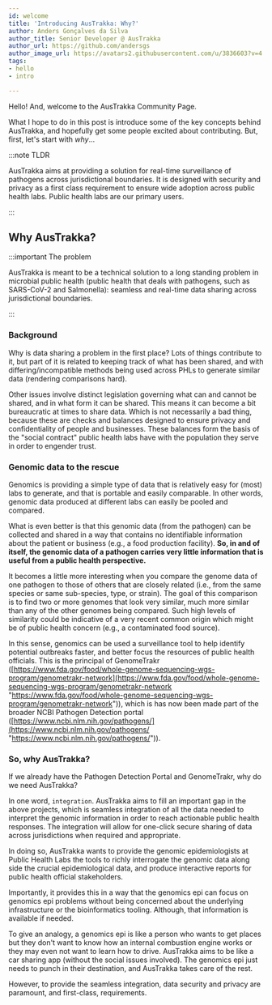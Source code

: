 ```yaml
---
id: welcome
title: 'Introducing AusTrakka: Why?'
author: Anders Gonçalves da Silva
author_title: Senior Developer @ AusTrakka
author_url: https://github.com/andersgs
author_image_url: https://avatars2.githubusercontent.com/u/3836603?v=4
tags:
- hello
- intro

---
```

Hello! And, welcome to the AusTrakka Community Page.

What I hope to do in this post is introduce some of the key concepts behind AusTrakka, and hopefully get some people excited about contributing. But, first, let's start with _why_...

:::note TLDR

AusTrakka aims at providing a solution for real-time surveillance of pathogens across jurisdictional boundaries. It is designed with security and privacy as a first class requirement to ensure wide adoption across public health labs. Public health labs are our primary users.

:::

## Why AusTrakka?

:::important The problem

AusTrakka is meant to be a technical solution to a long standing problem in microbial public health (public health that deals with pathogens, such as SARS-CoV-2 and Salmonella): seamless and real-time data sharing across jurisdictional boundaries.

:::

### Background

Why is data sharing a problem in the first place? Lots of things contribute to it, but part of it is related to keeping track of what has been shared, and with differing/incompatible methods being used across PHLs to generate similar data (rendering comparisons hard).

Other issues involve distinct legislation governing what can and cannot be shared, and in what form it can be shared. This means it can become a bit bureaucratic at times to share data. Which is not necessarily a bad thing, because these are checks and balances designed to ensure privacy and confidentiality of people and businesses. These balances form the basis of the "social contract" public health labs have with the population they serve in order to engender trust.

### Genomic data to the rescue

Genomics is providing a simple type of data that is relatively easy for (most) labs to generate, and that is portable and easily comparable. In other words, genomic data produced at different labs can easily be pooled and compared.

What is even better is that this genomic data (from the pathogen) can be collected and shared in a way that contains no identifiable information about the patient or business (e.g., a food production facility). **So, in and of itself, the genomic data of a pathogen carries very little information that is useful from a public health perspective.**

It becomes a little more interesting when you compare the genome data of one pathogen to those of others that are closely related (i.e., from the same species or same sub-species, type, or strain). The goal of this comparison is to find two or more genomes that look very similar, much more similar than any of the other genomes being compared. Such high levels of similarity could be indicative of a very recent common origin which might be of public health concern (e.g., a contaminated food source).

In this sense, genomics can be used a surveillance tool to help identify potential outbreaks faster, and better focus the resources of public health officials. This is the principal of GenomeTrakr ([https://www.fda.gov/food/whole-genome-sequencing-wgs-program/genometrakr-network](https://www.fda.gov/food/whole-genome-sequencing-wgs-program/genometrakr-network "https://www.fda.gov/food/whole-genome-sequencing-wgs-program/genometrakr-network")), which is has now been made part of the broader NCBI Pathogen Detection portal ([https://www.ncbi.nlm.nih.gov/pathogens/](https://www.ncbi.nlm.nih.gov/pathogens/ "https://www.ncbi.nlm.nih.gov/pathogens/")).

### So, why AusTrakka?

If we already have the Pathogen Detection Portal and GenomeTrakr, why do we need AusTrakka?

In one word, `integration`. AusTrakka aims to fill an important gap in the above projects, which is seamless integration of all the data needed to interpret the genomic information in order to reach actionable public health responses. The integration will allow for one-click secure sharing of data across jurisdictions when required and appropriate.

In doing so, AusTrakka wants to provide the genomic epidemiologists at Public Health Labs the tools to richly interrogate the genomic data along side the crucial epidemiological data, and produce interactive reports for public health official stakeholders.

Importantly, it provides this in a way that the genomics epi can focus on genomics epi problems without being concerned about the underlying infrastructure or the bioinformatics tooling. Although, that information is available if needed.

To give an analogy, a genomics epi is like a person who wants to get places but they don't want to know how an internal combustion engine works or they may even not want to learn how to drive. AusTrakka aims to be like a car sharing app (without the social issues involved). The genomics epi just needs to punch in their destination, and AusTrakka takes care of the rest.

However, to provide the seamless integration, data security and privacy are paramount, and first-class, requirements.